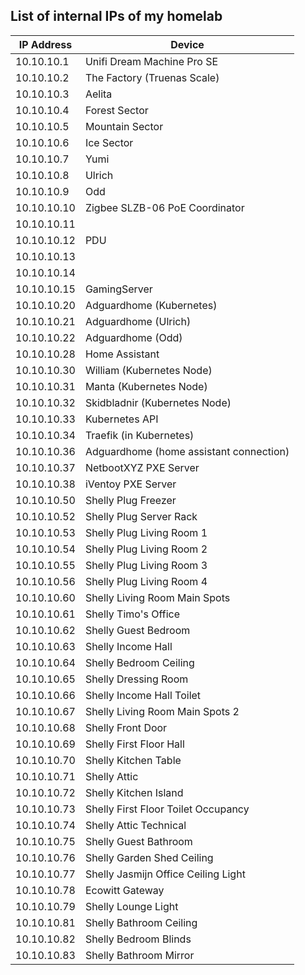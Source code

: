 ## List of internal IPs of my homelab ##

| IP Address    | Device                                      |
|---------------|---------------------------------------------|
| 10.10.10.1    | Unifi Dream Machine Pro SE                  |
| 10.10.10.2    | The Factory (Truenas Scale)                 |
| 10.10.10.3    | Aelita                                      |
| 10.10.10.4    | Forest Sector                               |
| 10.10.10.5    | Mountain Sector                             |
| 10.10.10.6    | Ice Sector                                  |
| 10.10.10.7    | Yumi                                        |
| 10.10.10.8    | Ulrich                                      |
| 10.10.10.9    | Odd                                         |
| 10.10.10.10   | Zigbee SLZB-06 PoE Coordinator              |
| 10.10.10.11   |                                             |
| 10.10.10.12   | PDU                                         |
| 10.10.10.13   |                                             |
| 10.10.10.14   |                                             |
| 10.10.10.15   | GamingServer                                |
| 10.10.10.20   | Adguardhome (Kubernetes)                    |
| 10.10.10.21   | Adguardhome (Ulrich)                        |
| 10.10.10.22   | Adguardhome (Odd)                           |
| 10.10.10.28   | Home Assistant                              |
| 10.10.10.30   | William (Kubernetes Node)                   |
| 10.10.10.31   | Manta (Kubernetes Node)                     |
| 10.10.10.32   | Skidbladnir (Kubernetes Node)               |
| 10.10.10.33   | Kubernetes API                              |
| 10.10.10.34   | Traefik (in Kubernetes)                     |
| 10.10.10.36   | Adguardhome (home assistant connection)     |
| 10.10.10.37   | NetbootXYZ PXE Server                       |
| 10.10.10.38   | iVentoy PXE Server                          |
| 10.10.10.50   | Shelly Plug Freezer                         |
| 10.10.10.52   | Shelly Plug Server Rack                     |
| 10.10.10.53   | Shelly Plug Living Room 1                   |
| 10.10.10.54   | Shelly Plug Living Room 2                   |
| 10.10.10.55   | Shelly Plug Living Room 3                   |
| 10.10.10.56   | Shelly Plug Living Room 4                   |
| 10.10.10.60   | Shelly Living Room Main Spots               |
| 10.10.10.61   | Shelly Timo's Office                        |
| 10.10.10.62   | Shelly Guest Bedroom                        |
| 10.10.10.63   | Shelly Income Hall                          |
| 10.10.10.64   | Shelly Bedroom Ceiling                      |
| 10.10.10.65   | Shelly Dressing Room                        |
| 10.10.10.66   | Shelly Income Hall Toilet                   |
| 10.10.10.67   | Shelly Living Room Main Spots 2             |
| 10.10.10.68   | Shelly Front Door                           |
| 10.10.10.69   | Shelly First Floor Hall                     |
| 10.10.10.70   | Shelly Kitchen Table                        |
| 10.10.10.71   | Shelly Attic                                |
| 10.10.10.72   | Shelly Kitchen Island                       |
| 10.10.10.73   | Shelly First Floor Toilet Occupancy         |
| 10.10.10.74   | Shelly Attic Technical                      |
| 10.10.10.75   | Shelly Guest Bathroom                       |
| 10.10.10.76   | Shelly Garden Shed Ceiling                  |
| 10.10.10.77   | Shelly Jasmijn Office Ceiling Light         |
| 10.10.10.78   | Ecowitt Gateway                            |
| 10.10.10.79   | Shelly Lounge Light                         |
| 10.10.10.81   | Shelly Bathroom Ceiling                     |
| 10.10.10.82   | Shelly Bedroom Blinds                       |
| 10.10.10.83   | Shelly Bathroom Mirror                      |
